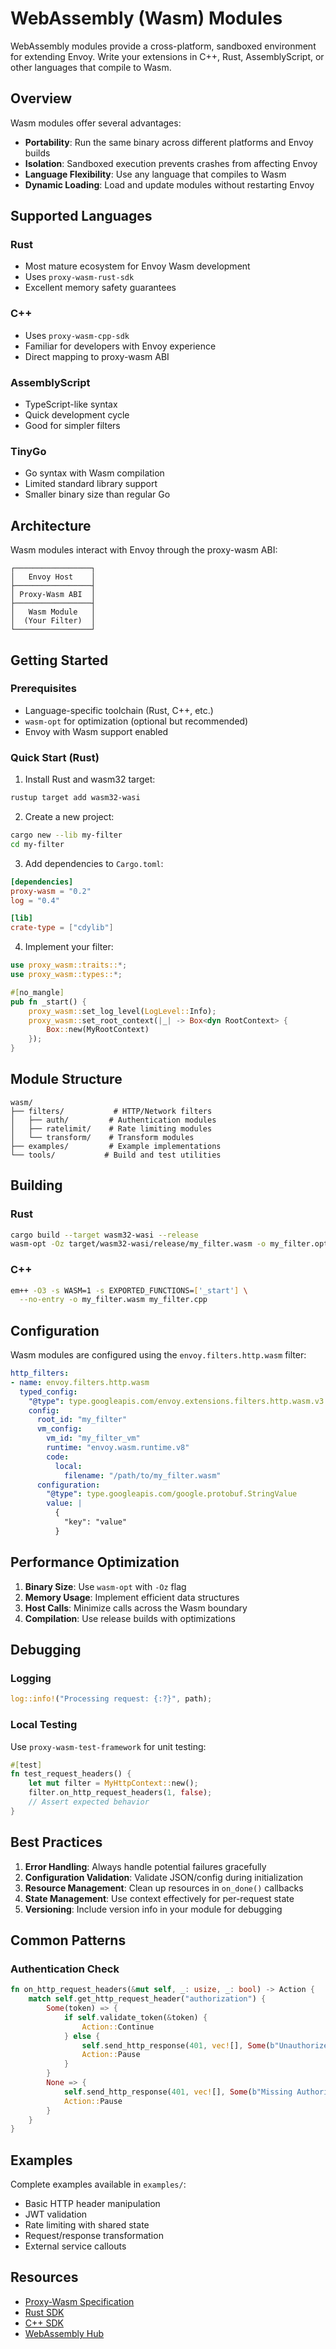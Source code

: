 # WebAssembly (Wasm) Modules

WebAssembly modules provide a cross-platform, sandboxed environment for extending Envoy. Write your extensions in C++, Rust, AssemblyScript, or other languages that compile to Wasm.

## Overview

Wasm modules offer several advantages:
- **Portability**: Run the same binary across different platforms and Envoy builds
- **Isolation**: Sandboxed execution prevents crashes from affecting Envoy
- **Language Flexibility**: Use any language that compiles to Wasm
- **Dynamic Loading**: Load and update modules without restarting Envoy

## Supported Languages

### Rust
- Most mature ecosystem for Envoy Wasm development
- Uses `proxy-wasm-rust-sdk`
- Excellent memory safety guarantees

### C++
- Uses `proxy-wasm-cpp-sdk`  
- Familiar for developers with Envoy experience
- Direct mapping to proxy-wasm ABI

### AssemblyScript
- TypeScript-like syntax
- Quick development cycle
- Good for simpler filters

### TinyGo
- Go syntax with Wasm compilation
- Limited standard library support
- Smaller binary size than regular Go

## Architecture

Wasm modules interact with Envoy through the proxy-wasm ABI:

```
┌─────────────────┐
│   Envoy Host    │
├─────────────────┤
│ Proxy-Wasm ABI  │
├─────────────────┤
│   Wasm Module   │
│  (Your Filter)  │
└─────────────────┘
```

## Getting Started

### Prerequisites
- Language-specific toolchain (Rust, C++, etc.)
- `wasm-opt` for optimization (optional but recommended)
- Envoy with Wasm support enabled

### Quick Start (Rust)

1. Install Rust and wasm32 target:
```bash
rustup target add wasm32-wasi
```

2. Create a new project:
```bash
cargo new --lib my-filter
cd my-filter
```

3. Add dependencies to `Cargo.toml`:
```toml
[dependencies]
proxy-wasm = "0.2"
log = "0.4"

[lib]
crate-type = ["cdylib"]
```

4. Implement your filter:
```rust
use proxy_wasm::traits::*;
use proxy_wasm::types::*;

#[no_mangle]
pub fn _start() {
    proxy_wasm::set_log_level(LogLevel::Info);
    proxy_wasm::set_root_context(|_| -> Box<dyn RootContext> {
        Box::new(MyRootContext)
    });
}
```

## Module Structure

```
wasm/
├── filters/           # HTTP/Network filters
│   ├── auth/         # Authentication modules
│   ├── ratelimit/    # Rate limiting modules
│   └── transform/    # Transform modules
├── examples/         # Example implementations
└── tools/           # Build and test utilities
```

## Building

### Rust
```bash
cargo build --target wasm32-wasi --release
wasm-opt -Oz target/wasm32-wasi/release/my_filter.wasm -o my_filter.optimized.wasm
```

### C++
```bash
em++ -O3 -s WASM=1 -s EXPORTED_FUNCTIONS=['_start'] \
  --no-entry -o my_filter.wasm my_filter.cpp
```

## Configuration

Wasm modules are configured using the `envoy.filters.http.wasm` filter:

```yaml
http_filters:
- name: envoy.filters.http.wasm
  typed_config:
    "@type": type.googleapis.com/envoy.extensions.filters.http.wasm.v3.Wasm
    config:
      root_id: "my_filter"
      vm_config:
        vm_id: "my_filter_vm"
        runtime: "envoy.wasm.runtime.v8"
        code:
          local:
            filename: "/path/to/my_filter.wasm"
      configuration:
        "@type": type.googleapis.com/google.protobuf.StringValue
        value: |
          {
            "key": "value"
          }
```

## Performance Optimization

1. **Binary Size**: Use `wasm-opt` with `-Oz` flag
2. **Memory Usage**: Implement efficient data structures
3. **Host Calls**: Minimize calls across the Wasm boundary
4. **Compilation**: Use release builds with optimizations

## Debugging

### Logging
```rust
log::info!("Processing request: {:?}", path);
```

### Local Testing
Use `proxy-wasm-test-framework` for unit testing:
```rust
#[test]
fn test_request_headers() {
    let mut filter = MyHttpContext::new();
    filter.on_http_request_headers(1, false);
    // Assert expected behavior
}
```

## Best Practices

1. **Error Handling**: Always handle potential failures gracefully
2. **Configuration Validation**: Validate JSON/config during initialization
3. **Resource Management**: Clean up resources in `on_done()` callbacks
4. **State Management**: Use context effectively for per-request state
5. **Versioning**: Include version info in your module for debugging

## Common Patterns

### Authentication Check
```rust
fn on_http_request_headers(&mut self, _: usize, _: bool) -> Action {
    match self.get_http_request_header("authorization") {
        Some(token) => {
            if self.validate_token(&token) {
                Action::Continue
            } else {
                self.send_http_response(401, vec![], Some(b"Unauthorized"));
                Action::Pause
            }
        }
        None => {
            self.send_http_response(401, vec![], Some(b"Missing Authorization"));
            Action::Pause
        }
    }
}
```

## Examples

Complete examples available in `examples/`:
- Basic HTTP header manipulation
- JWT validation
- Rate limiting with shared state
- Request/response transformation
- External service callouts

## Resources

- [Proxy-Wasm Specification](https://github.com/proxy-wasm/spec)
- [Rust SDK](https://github.com/proxy-wasm/proxy-wasm-rust-sdk)
- [C++ SDK](https://github.com/proxy-wasm/proxy-wasm-cpp-sdk)
- [WebAssembly Hub](https://webassemblyhub.io/)
